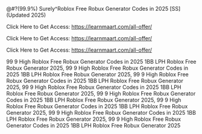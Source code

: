 @#?(99.9%) Surely^Roblox Free Robux Generator Codes in 2025 [SS] (Updated 2025)

Click Here to Get Access: https://learnmaart.com/all-offer/

Click Here to Get Access: https://learnmaart.com/all-offer/

Click Here to Get Access: https://learnmaart.com/all-offer/

 99 9 High Roblox Free Robux Generator Codes in 2025 1BB LPH Roblox Free Robux Generator 2025, 99 9 High Roblox Free Robux Generator Codes in 2025 1BB LPH Roblox Free Robux Generator 2025, 99 9 High Roblox Free Robux Generator Codes in 2025 1BB LPH Roblox Free Robux Generator 2025, 99 9 High Roblox Free Robux Generator Codes in 2025 1BB LPH Roblox Free Robux Generator 2025, 99 9 High Roblox Free Robux Generator Codes in 2025 1BB LPH Roblox Free Robux Generator 2025, 99 9 High Roblox Free Robux Generator Codes in 2025 1BB LPH Roblox Free Robux Generator 2025, 99 9 High Roblox Free Robux Generator Codes in 2025 1BB LPH Roblox Free Robux Generator 2025, 99 9 High Roblox Free Robux Generator Codes in 2025 1BB LPH Roblox Free Robux Generator 2025
